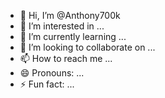 - 👋 Hi, I’m @Anthony700k
- 👀 I’m interested in ...
- 🌱 I’m currently learning ...
- 💞️ I’m looking to collaborate on ...
- 📫 How to reach me ...
- 😄 Pronouns: ...
- ⚡ Fun fact: ...

<!---
Anthony700k/Anthony700k is a ✨ special ✨ repository because its `README.md` (this file) appears on your GitHub profile.
You can click the Preview link to take a look at your changes.
--->
